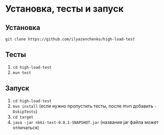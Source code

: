# Установка, тесты и запуск

## Установка
``git clone https://github.com/ilyazenchenko/high-load-test``

## Тесты 
1. ``cd high-load-test``
2. ``mvn test``

## Запуск
1. ``cd high-load-test``
2. ``mvn install`` (если нужно пропустить тесты, после mvn добавить ``-DskipTests``)
3. ``cd target``
4. ``java -jar nbki-test-0.0.1-SNAPSHOT.jar`` (название jar файла может отличаться)
